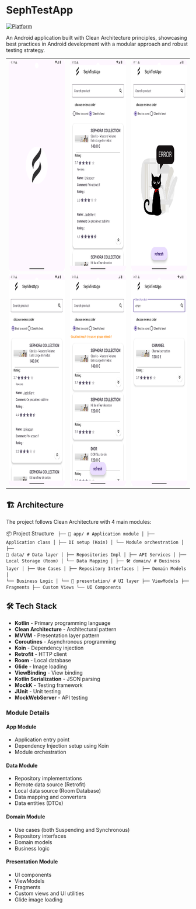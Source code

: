 # SephTestApp
[![Platform](https://img.shields.io/badge/Platform-Android-green)](https://www.android.com)

An Android application built with Clean Architecture principles, showcasing best practices in Android development with a modular approach and robust testing strategy.

<table>
  <tr>
    <td><img src="screenshots/launch.png" width=290 height=580></td>
    <td><img src="screenshots/remote.png" width=290 height=580></td>
    <td><img src="screenshots/error.png" width=290 height=580></td>
  </tr>
   <tr>
    <td><img src="screenshots/best_to_worst.png" width=290 height=580></td>
    <td><img src="screenshots/local.png" width=290 height=580></td>
     <td><img src="screenshots/search.png" width=290 height=580></td>
  </tr>
 </table>

## 🏗️ Architecture
The project follows Clean Architecture with 4 main modules:

📦 Project Structure
<code>
├── 📱 app/                # Application module
│   ├── Application class
│   ├── DI setup (Koin)
│   └── Module orchestration
│
├── 💾 data/              # Data layer
│   ├── Repositories Impl
│   ├── API Services
│   ├── Local Storage (Room)
│   └── Data Mapping
│
├── 🛠️ domain/           # Business layer
│   ├── Use Cases
│   ├── Repository Interfaces
│   ├── Domain Models
│   └── Business Logic
│
└── 🎨 presentation/     # UI layer
    ├── ViewModels
    ├── Fragments
    ├── Custom Views
    └── UI Components
    </code>

## 🛠️ Tech Stack

- **Kotlin** - Primary programming language
- **Clean Architecture** - Architectural pattern
- **MVVM** - Presentation layer pattern
- **Coroutines** - Asynchronous programming
- **Koin** - Dependency injection
- **Retrofit** - HTTP client
- **Room** - Local database
- **Glide** - Image loading
- **ViewBinding** - View binding
- **Kotlin Serialization** - JSON parsing
- **MockK** - Testing framework
- **JUnit** - Unit testing
- **MockWebServer** - API testing

### Module Details

#### App Module
- Application entry point
- Dependency Injection setup using Koin
- Module orchestration

#### Data Module
- Repository implementations
- Remote data source (Retrofit)
- Local data source (Room Database)
- Data mapping and converters
- Data entities (DTOs)

#### Domain Module
- Use cases (both Suspending and Synchronous)
- Repository interfaces
- Domain models
- Business logic

#### Presentation Module
- UI components
- ViewModels
- Fragments
- Custom views and UI utilities
- Glide image loading
  
